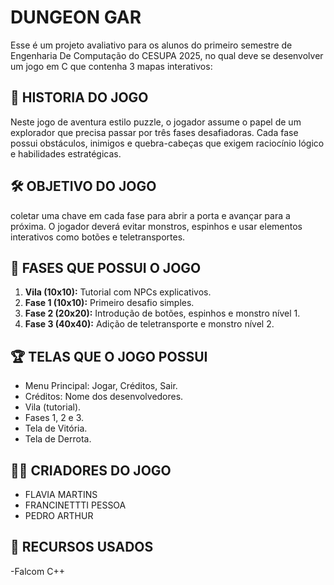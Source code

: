 # DUNGEON GAR


Esse é um projeto avaliativo para os alunos do primeiro semestre de Engenharia De Computação do CESUPA 2025, no qual deve se desenvolver um jogo em C que contenha 3 mapas interativos:



## 🎯 HISTORIA DO JOGO
Neste jogo de aventura estilo puzzle, o jogador assume o papel de um explorador que precisa passar por três fases desafiadoras. Cada fase possui obstáculos, inimigos e quebra-cabeças que exigem raciocínio lógico e habilidades estratégicas.

## 🛠️ OBJETIVO DO JOGO
 coletar uma chave em cada fase para abrir a porta e avançar para a próxima. O jogador deverá evitar monstros, espinhos e usar elementos interativos como botões e teletransportes.



## 🏰 FASES QUE POSSUI O JOGO

1. **Vila (10x10):** Tutorial com NPCs explicativos.
2. **Fase 1 (10x10):** Primeiro desafio simples.
3. **Fase 2 (20x20):** Introdução de botões, espinhos e monstro nível 1.
4. **Fase 3 (40x40):** Adição de teletransporte e monstro nível 2.

## 🏆 TELAS QUE O JOGO POSSUI

- Menu Principal: Jogar, Créditos, Sair.
- Créditos: Nome dos desenvolvedores.
- Vila (tutorial).
- Fases 1, 2 e 3.
- Tela de Vitória.
- Tela de Derrota.

## 👨‍💻 CRIADORES DO JOGO

- FLAVIA MARTINS
- FRANCINETTTI PESSOA
- PEDRO ARTHUR

## 🔧 RECURSOS USADOS
-Falcom C++
